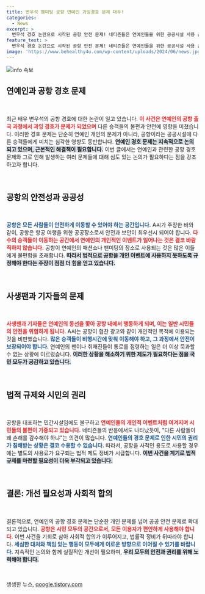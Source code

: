 ```yaml
---
title: 변우석 팬미팅 공항 연예인 과잉경호 문제 대두!
categories:
  - News
excerpt: >
  변우석 경호 논란으로 시작된 공항 안전 문제! 네티즌들은 연예인들을 위한 공공시설 사용 금지를 주장하며 시민들의 안전을 강조하고 있습니다. 이 글이 여러분의 생각은 어떤지 궁금합니다. 클릭해 보세요!
feature_text: >
  변우석 경호 논란으로 시작된 공항 안전 문제! 네티즌들은 연예인들을 위한 공공시설 사용 금지를 주장하며 시민들의 안전을 강조하고 있습니다. 이 글이 여러분의 생각은 어떤지 궁금합니다. 클릭해 보세요!
image: 'https://www.behealthy4u.com/wp-content/uploads/2024/06/news.jpg'
---
```


<p><img src="https://www.behealthy4u.com/wp-content/uploads/2024/06/news.jpg" alt="info 속보" /></p>

<h2 data-ke-size="size26">연예인과 공항 경호 문제</h2>

<p data-ke-size="size16">&nbsp;</p>

<p data-ke-size="size16">최근 배우 변우석의 공항 경호에 대한 논란이 일고 있습니다. <b><span style="color: #ee2323;">이 사건은 연예인의 공항 출국 과정에서 과잉 경호가 문제가 되었으며</span></b> 다른 승객들의 불편과 안전에 영향을 미쳤습니다. 이러한 경호 문제는 단순히 연예인 개인의 문제가 아니라, 공항이라는 공공시설에 다른 승객들에게 미치는 심각한 영향도 동반합니다. <b><span style="background-color: #21538527;">연예인 경호 문제는 지속적으로 논의되고 있으며, 근본적인 해결책이 필요합니다.</span></b> 이번 글에서는 연예인과 관련한 공항 경호 문제와 그로 인해 발생하는 여러 문제들에 대해 심도 있는 논의가 필요하다는 점을 강조하고자 합니다.</p>

<p data-ke-size="size16">&nbsp;</p>

<h2 data-ke-size="size26">공항의 안전성과 공공성</h2>

<p data-ke-size="size16">&nbsp;</p>

<p data-ke-size="size16"><b><span style="color: #1a5490;">공항은 모든 사람들이 안전하게 이동할 수 있어야 하는 공간입니다.</span></b> A씨가 주장한 바와 같이, 공항은 항공 여행을 위한 공공장소로서 안전과 보안이 최우선시 되어야 합니다. <b><span style="color: #ee2323;">다수의 승객들이 이동하는 공간에서 연예인의 개인적인 이벤트가 일어나는 것은 결코 바람직하지 않습니다.</span></b> 공항이 연예인의 패션쇼나 팬미팅의 장소로 사용되는 것은 많은 이들에게 불편함을 초래합니다. <b><span style="background-color: #21538527;">따라서 법적으로 공항을 개인 이벤트에 사용하지 못하도록 규정해야 한다는 주장이 점점 더 힘을 얻고 있습니다.</span></b></p>

<p data-ke-size="size16">&nbsp;</p>

<h2 data-ke-size="size26">사생팬과 기자들의 문제</h2>

<p data-ke-size="size16">&nbsp;</p>

<p data-ke-size="size16"><b><span style="color: #ee2323;">사생팬과 기자들은 연예인의 동선을 쫓아 공항 내에서 행동하게 되며, 이는 일반 시민들의 안전을 위협하게 됩니다.</span></b> A씨는 공항이 협찬 광고와 같이 개인적인 목적에 이용되는 것을 비판했습니다. <b><span style="color: #1a5490;">많은 승객들이 비행시간에 맞춰 이동해야 하고, 그 과정에서 안전이 보장되어야 합니다.</span></b> 연예인의 팬이나 취재진들이 통로를 점령하는 일은 더 이상 묵과할 수 없는 상황에 이르렀습니다. <b><span style="background-color: #21538527;">이러한 상황을 해소하기 위한 제도가 필요하다는 점을 국민 모두가 공감하고 있습니다.</span></b></p>

<p data-ke-size="size16">&nbsp;</p>

<h2 data-ke-size="size26">법적 규제와 시민의 권리</h2>

<p data-ke-size="size16">&nbsp;</p>

<p data-ke-size="size16">공항을 대표하는 민간시설임에도 불구하고 <b><span style="color: #ee2323;">연예인들의 개인적 이벤트처럼 여겨지며 시민들의 불편이 가중되고 있습니다.</span></b> 네티즌들의 반응에서도 나타났듯이, "다른 사람들이 왜 손해를 감수해야 하냐"는 의견이 많습니다. <b><span style="color: #1a5490;">연예인들의 경호 문제로 인한 시민의 권리가 침해받는 상황은 결코 수용할 수 없습니다.</span></b> 따라서, 공항을 사적인 용도로 사용할 경우에는 별도의 사용료가 요구되는 법적 제도 정비가 시급합니다. <b><span style="background-color: #21538527;">이번 사건을 계기로 법적 규제를 마련할 필요성이 더욱 부각되고 있습니다.</span></b></p>

<p data-ke-size="size16">&nbsp;</p>

<h2 data-ke-size="size26">결론: 개선 필요성과 사회적 합의</h2>

<p data-ke-size="size16">&nbsp;</p>

<p data-ke-size="size16">결론적으로, 연예인의 공항 경호 문제는 단순한 개인 문제를 넘어 공공 안전 문제로 확대되고 있습니다. <b><span style="color: #ee2323;">공항은 시민 모두의 공간으로서, 모든 이용자가 편안하게 사용해야 합니다.</span></b> 이번 사건을 기회로 삼아 사회적 합의가 이루어지고, 법률적 정비가 뒤따라야 합니다. <b><span style="color: #1a5490;">세심한 대처와 책임 있는 행동이 모두에게 이로운 방향으로 이어질 수 있기를 바랍니다.</span></b> 지속적인 논의와 함께 실질적인 개선이 필요하며, <b><span style="background-color: #21538527;">우리 모두의 안전과 권리를 위해 노력해야 합니다.</span></b></p>

<p data-ke-size="size16">&nbsp;</p>
생생한 뉴스, <a href="https://qoogle.tistory.com" rel="dofollow">qoogle.tistory.com</a>


